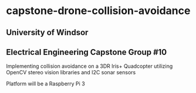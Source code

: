 # capstone-drone-collision-avoidance

## University of Windsor 
## Electrical Engineering Capstone Group #10

Implementing collision avoidance on a 3DR Iris+ Quadcopter utilizing OpenCV stereo vision libraries and I2C sonar sensors

Platform will be a Raspberry Pi 3